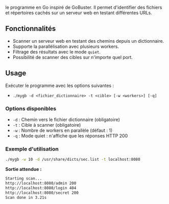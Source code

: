le programme en Go inspiré de GoBuster. Il permet d'identifier des fichiers et répertoires cachés sur un serveur web en testant différentes URLs.

## Fonctionnalités
- Scanner un serveur web en testant des chemins depuis un dictionnaire.
- Supporte la parallélisation avec plusieurs workers.
- Filtrage des résultats avec le mode `quiet`.
- Possibilité de scanner des cibles sur n'importe quel port.

## Usage
Exécuter le programme avec les options suivantes :
- `./mygb -d <fichier_dictionnaire> -t <cible> [-w <workers>] [-q]`

### Options disponibles
- `-d` : Chemin vers le fichier dictionnaire (obligatoire)
- `-t` : Cible à scanner (obligatoire)
- `-w` : Nombre de workers en parallèle (défaut : 1)
- `-q` : Mode quiet : n'affiche que les réponses HTTP 200

### Exemple d'utilisation
```bash
./mygb -w 10 -d /usr/share/dicts/sec.list -t localhost:8080
```

**Sortie attendue :**
```bash
Starting scan...
http://localhost:8080/admin 200
http://localhost:8080/login 404
http://localhost:8080/secret 200
Scan done in 3.21s
```

